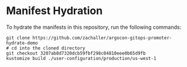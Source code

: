 # Manifest Hydration

To hydrate the manifests in this repository, run the following commands:

```shell
git clone https://github.com/zachaller/argocon-gitops-promoter-hydrate-demo
# cd into the cloned directory
git checkout 3207ab8d7320dcb59fbf298c04810eee0b65d9fb
kustomize build ./user-configuration/production/us-west-1
```
